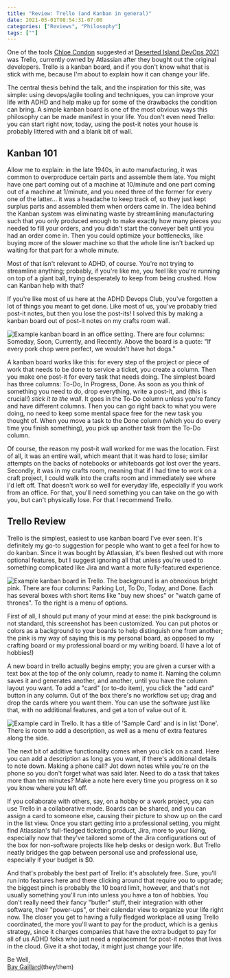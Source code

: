 ```yaml
---
title: "Review: Trello (and Kanban in general)"
date: 2021-05-01T08:54:31-07:00
categories: ["Reviews", "Philosophy"]
tags: [""]
---
```


One of the tools [Chloe Condon](https://twitter.com/ChloeCondon) suggested at [Deserted Island DevOps 2021](https://desertedisland.club/) was Trello, currently owned by Atlassian after they bought out the original developers. Trello is a kanban board, and if you don't know what that is stick with me, because I'm about to explain how it can change your life.

<!--more-->

The central thesis behind the talk, and the inspiration for this site, was simple: using devops/agile tooling and techniques, you can improve your life with ADHD and help make up for some of the drawbacks the condition can bring. A simple kanban board is one of the most obvious ways this philosophy can be made manifest in your life. You don't even need Trello: you can start right now, today, using the post-it notes your house is probably littered with and a blank bit of wall.

## Kanban 101

Allow me to explain: in the late 1940s, in auto manufacturing, it was common to overproduce certain parts and assemble them late. You might have one part coming out of a machine at 10/minute and one part coming out of a machine at 1/minute, and you need three of the former for every one of the latter... it was a headache to keep track of, so they just kept surplus parts and assembled them when orders came in. The idea behind the Kanban system was eliminating waste by streamlining manufacturing such that you only produced enough to make exactly how many pieces you needed to fill your orders, and you didn't start the conveyer belt until you had an order come in. Then you could optimize your bottlenecks, like buying more of the slower machine so that the whole line isn't backed up waiting for that part for a whole minute.

Most of that isn't relevant to ADHD, of course. You're not trying to streamline anything; probably, if you're like me, you feel like you're running on top of a giant ball, trying desperately to keep from being crushed. How can Kanban help with that?

If you're like most of us here at the ADHD Devops Club, you've forgotten a lot of things you meant to get done. Like most of us, you've probably tried post-it notes, but then you lose the post-its! I solved this by making a kanban board out of post-it notes on my crafts room wall.

![Example kanban board in an office setting. There are four columns: Someday, Soon, Currently, and Recently. Above the board is a quote: "If every pork chop were perfect, we wouldn't have hot dogs."](/images/kanban1.png)

A kanban board works like this: for every step of the project or piece of work that needs to be done to service a ticket, you create a column. Then you make one post-it for every task that needs doing. The simplest board has three columns: To-Do, In Progress, Done. As soon as you think of something you need to do, drop everything, write a post-it, and (this is crucial!) _stick it to the wall_. It goes in the To-Do column unless you're fancy and have different columns. Then you can go right back to what you were doing, no need to keep some mental space free for the new task you thought of. When you move a task to the Done column (which you do every time you finish something), you pick up another task from the To-Do column.

Of course, the reason my post-it wall worked for me was the location. First of all, it was an entire wall, which meant that it was hard to lose; similar attempts on the backs of notebooks or whiteboards got lost over the years. Secondly, it was in my crafts room, meaning that if I had time to work on a craft project, I could walk into the crafts room and immediately see where I'd left off. That doesn't work so well for everyday life, especially if you work from an office. For that, you'll need something you can take on the go with you, but can't physically lose. For that I recommend Trello.

## Trello Review

Trello is the simplest, easiest to use kanban board I've ever seen. It's definitely my go-to suggestion for people who want to get a feel for how to do kanban. Since it was bought by Atlassian, it's been fleshed out with more optional features, but I suggest ignoring all that unless you're used to something complicated like Jira and want a more fully-featured experience.

![Example kanban board in Trello. The background is an obnoxious bright pink. There are four columns: Parking Lot, To Do, Today, and Done. Each has several boxes with short items like "buy new shoes" or "watch game of thrones". To the right is a menu of options.](/images/trello.png)

First of all, I should put many of your mind at ease: the pink background is not standard, this screenshot has been customized. You can put photos or colors as a background to your boards to help distinguish one from another; the pink is my way of saying this is my personal board, as opposed to my crafting board or my professional board or my writing board. (I have a lot of hobbies!)

A new board in trello actually begins empty; you are given a curser with a text box at the top of the only column, ready to name it. Naming the column saves it and generates another, and another, until you have the column layout you want. To add a "card" (or to-do item), you click the "add card" button in any column. Out of the box there's no workflow set up; drag and drop the cards where you want them. You can use the software just like that, with no additional features, and get a ton of value out of it.

![Example card in Trello. It has a title of 'Sample Card' and is in list 'Done'. There is room to add a description, as well as a menu of extra features along the side.](/images/trello2.png)

The next bit of additive functionality comes when you click on a card. Here you can add a description as long as you want, if there's additional details to note down. Making a phone call? Jot down notes while you're on the phone so you don't forget what was said later. Need to do a task that takes more than ten minutes? Make a note here every time you progress on it so you know where you left off.

If you collaborate with others, say, on a hobby or a work project, you can use Trello in a collaborative mode. Boards can be shared, and you can assign a card to someone else, causing their picture to show up on the card in the list view. Once you start getting into a professional setting, you might find Atlassian's full-fledged ticketing product, Jira, more to your liking, especially now that they've tailored some of the Jira configurations out of the box for non-software projects like help desks or design work. But Trello neatly bridges the gap between personal use and professional use, especially if your budget is $0.

And that's probably the best part of Trello: it's absolutely free. Sure, you'll run into features here and there clicking around that require you to upgrade; the biggest pinch is probably the 10 board limit, however, and that's not usually something you'll run into unless you have a ton of hobbies. You don't really need their fancy "butler" stuff, their integration with other software, their "power-ups", or their calendar view to organize your life right now. The closer you get to having a fully fledged workplace all using Trello coordinated, the more you'll want to pay for the product, which is a genius strategy, since it charges companies that have the extra budget to pay for all of us ADHD folks who just need a replacement for post-it notes that lives in the cloud. Give it a shot today, it might just change your life.

Be Well,  
[Bay Gaillard](https://bay.green-gaillard.com)(they/them)
